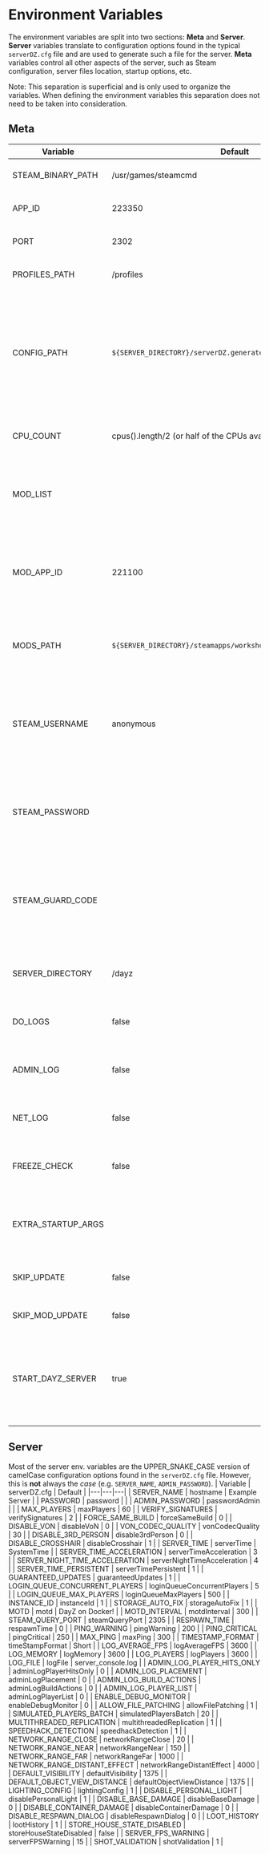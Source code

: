 # Environment Variables
The environment variables are split into two sections: **Meta** and **Server**. **Server** variables translate to configuration options found in the typical `serverDZ.cfg` file and are used to generate such a file for the server. **Meta** variables control all other aspects of the server, such as Steam configuration, server files location, startup options, etc.

Note: This separation is superficial and is only used to organize the variables. When defining the environment variables this separation does not need to be taken into consideration.
## Meta

| Variable | Default | Description |
|---|---|---|
| STEAM_BINARY_PATH | /usr/games/steamcmd | Path to the steamcmd binary |
| APP_ID | 223350 | The Steam App ID for DayZ |
| PORT | 2302 | The port the server will run on |
| PROFILES_PATH | /profiles | The path to the profiles directory |
| CONFIG_PATH | `${SERVER_DIRECTORY}/serverDZ.generated.cfg` | The path to the server configuration file. Changing this will result in all **Server** environment variables being ignored. |
| CPU_COUNT | cpus().length/2 (or half of the CPUs available) | The number of cores the server will use |
| MOD_LIST | | A comma separated list of mod IDs to download and enable on the server |
| MOD_APP_ID | 221100 | The Steam App ID the workshop items (AKA: the mods) are associated with |
| MODS_PATH | `${SERVER_DIRECTORY}/steamapps/workshop/content/${MOD_APP_ID}` | The path to where the downloaded workshop items can be found |
| STEAM_USERNAME | anonymous | The username for the Steam account to use for downloading the server and mods |
| STEAM_PASSWORD | | The password for the Steam account to use for downloading the server and mods |
| STEAM_GUARD_CODE | | The Steam Guard code for the Steam account to use for downloading the server and mods |
| SERVER_DIRECTORY | /dayz | The directory to install the server and mods into |
| DO_LOGS | false | adds -dologs to the server start command |
| ADMIN_LOG | false | adds -adminlog to the server start command |
| NET_LOG | false | adds -netlog to the server start command |
| FREEZE_CHECK | false | adds -freezecheck to the server start command |
| EXTRA_STARTUP_ARGS | | Any additional arguments to pass to the server start command |
| SKIP_UPDATE | false | Skips the server update process |
| SKIP_MOD_UPDATE | false | Skips the mod update process |
| START_DAYZ_SERVER | true | Starts DayZServer. Set to false if you, for example, only want to update the server and mods. |

## Server
Most of the server env. variables are the UPPER_SNAKE_CASE version of camelCase configuration options found in the `serverDZ.cfg` file. However, this is **not** always the _case_ (e.g. `SERVER_NAME`, `ADMIN_PASSWORD`).
| Variable | serverDZ.cfg | Default |
|---|---|---|
| SERVER_NAME | hostname | Example Server |
| PASSWORD | password | |
| ADMIN_PASSWORD | passwordAdmin | |
| MAX_PLAYERS | maxPlayers | 60 |
| VERIFY_SIGNATURES | verifySignatures | 2 |
| FORCE_SAME_BUILD | forceSameBuild | 0 |
| DISABLE_VON | disableVoN | 0 |
| VON_CODEC_QUALITY | vonCodecQuality | 30 |
| DISABLE_3RD_PERSON | disable3rdPerson | 0 |
| DISABLE_CROSSHAIR | disableCrosshair | 1 |
| SERVER_TIME | serverTime | SystemTime |
| SERVER_TIME_ACCELERATION | serverTimeAcceleration | 3 |
| SERVER_NIGHT_TIME_ACCELERATION | serverNightTimeAcceleration | 4 |
| SERVER_TIME_PERSISTENT | serverTimePersistent | 1 |
| GUARANTEED_UPDATES | guaranteedUpdates | 1 |
| LOGIN_QUEUE_CONCURRENT_PLAYERS | loginQueueConcurrentPlayers | 5 |
| LOGIN_QUEUE_MAX_PLAYERS | loginQueueMaxPlayers | 500 |
| INSTANCE_ID | instanceId | 1 |
| STORAGE_AUTO_FIX | storageAutoFix | 1 |
| MOTD | motd | DayZ on Docker! |
| MOTD_INTERVAL | motdInterval | 300 |
| STEAM_QUERY_PORT | steamQueryPort | 2305 |
| RESPAWN_TIME | respawnTime | 0 |
| PING_WARNING | pingWarning | 200 |
| PING_CRITICAL | pingCritical | 250 |
| MAX_PING | maxPing | 300 |
| TIMESTAMP_FORMAT | timeStampFormat | Short |
| LOG_AVERAGE_FPS | logAverageFPS | 3600 |
| LOG_MEMORY | logMemory | 3600 |
| LOG_PLAYERS | logPlayers | 3600 |
| LOG_FILE | logFile | server_console.log |
| ADMIN_LOG_PLAYER_HITS_ONLY | adminLogPlayerHitsOnly | 0 |
| ADMIN_LOG_PLACEMENT | adminLogPlacement | 0 |
| ADMIN_LOG_BUILD_ACTIONS | adminLogBuildActions | 0 |
| ADMIN_LOG_PLAYER_LIST | adminLogPlayerList | 0 |
| ENABLE_DEBUG_MONITOR | enableDebugMonitor | 0 |
| ALLOW_FILE_PATCHING | allowFilePatching | 1 |
| SIMULATED_PLAYERS_BATCH | simulatedPlayersBatch | 20 |
| MULTITHREADED_REPLICATION | multithreadedReplication | 1 |
| SPEEDHACK_DETECTION | speedhackDetection | 1 |
| NETWORK_RANGE_CLOSE | networkRangeClose | 20 |
| NETWORK_RANGE_NEAR | networkRangeNear | 150 |
| NETWORK_RANGE_FAR | networkRangeFar | 1000 |
| NETWORK_RANGE_DISTANT_EFFECT | networkRangeDistantEffect | 4000 |
| DEFAULT_VISIBILITY | defaultVisibility | 1375 |
| DEFAULT_OBJECT_VIEW_DISTANCE | defaultObjectViewDistance | 1375 |
| LIGHTING_CONFIG | lightingConfig | 1 |
| DISABLE_PERSONAL_LIGHT | disablePersonalLight | 1 |
| DISABLE_BASE_DAMAGE | disableBaseDamage | 0 |
| DISABLE_CONTAINER_DAMAGE | disableContainerDamage | 0 |
| DISABLE_RESPAWN_DIALOG | disableRespawnDialog | 0 |
| LOOT_HISTORY | lootHistory | 1 |
| STORE_HOUSE_STATE_DISABLED | storeHouseStateDisabled | false |
| SERVER_FPS_WARNING | serverFPSWarning | 15 |
| SHOT_VALIDATION | shotValidation | 1 |
